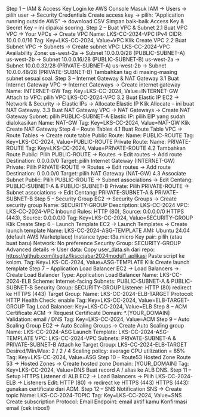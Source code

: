  Step 1 – IAM & Access Key
 Login ke AWS Console
 Masuk IAM → Users → pilih user → Security Credentials
 Create access key → pilih: “Application running outside AWS” → download CSV
 Simpan baik-baik Access Key & Secret Key – ini dipakai scoring.
 Step 2 – Buat VPC & Subnet
2.1 Buat VPC
 VPC → Your VPCs → Create VPC
Name: LKS-CC-2024-VPC
IPv4 CIDR: 10.0.0.0/16
Tag: Key=LKS-CC-2024, Value=VPC
Klik Create VPC
2.2 Buat Subnet
 VPC → Subnets → Create subnet
VPC: LKS-CC-2024-VPC
Availability Zone:
us-west-2a → Subnet 10.0.0.0/28 (PUBLIC-SUBNET-A)
us-west-2b → Subnet 10.0.0.16/28 (PUBLIC-SUBNET-B)
us-west-2a → Subnet 10.0.0.32/28 (PRIVATE-SUBNET-A)
us-west-2b → Subnet 10.0.0.48/28 (PRIVATE-SUBNET-B)
Tambahkan tag di masing-masing subnet sesuai soal.
 Step 3 – Internet Gateway & NAT Gateway
3.1 Buat Internet Gateway
 VPC → Internet Gateways → Create internet gateway
Name: INTERNET-GW
Tag: Key=LKS-CC-2024, Value=INTERNET-GW
Attach to VPC: pilih VPC LKS-CC-2024-VPC
3.2 Buat Elastic IP
 EC2 → Network & Security → Elastic IPs → Allocate Elastic IP
Klik Allocate – ini buat NAT Gateway.
3.3 Buat NAT Gateway
 VPC → NAT Gateways → Create NAT Gateway
Subnet: pilih PUBLIC-SUBNET-A
Elastic IP: pilih EIP yang sudah dialokasikan
Name: NAT-GW
Tag: Key=LKS-CC-2024, Value=NAT-GW
Klik Create NAT Gateway
 Step 4 – Route Tables
4.1 Buat Route Table
 VPC → Route Tables → Create route table
Public Route:
Name: PUBLIC-ROUTE
Tag: Key=LKS-CC-2024, Value=PUBLIC-ROUTE
Private Route:
Name: PRIVATE-ROUTE
Tag: Key=LKS-CC-2024, Value=PRIVATE-ROUTE
4.2 Tambahkan Route
Public:
Pilih PUBLIC-ROUTE → Routes → Edit routes → Add route
Destination: 0.0.0.0/0
Target: pilih Internet Gateway (INTERNET-GW)
Private:
Pilih PRIVATE-ROUTE → Routes → Edit routes → Add route
Destination: 0.0.0.0/0
Target: pilih NAT Gateway (NAT-GW)
4.3 Associate Subnet
Public:
Pilih PUBLIC-ROUTE → Subnet associations → Edit
Centang: PUBLIC-SUBNET-A & PUBLIC-SUBNET-B
Private:
Pilih PRIVATE-ROUTE → Subnet associations → Edit
Centang: PRIVATE-SUBNET-A & PRIVATE-SUBNET-B
 Step 5 – Security Group
 EC2 → Security Groups → Create security group
Name: SECURITY-GROUP
Description: LKS-CC-2024
VPC: LKS-CC-2024-VPC
Inbound Rules:
HTTP (80), Source: 0.0.0.0/0
HTTPS (443), Source: 0.0.0.0/0
Tag: Key=LKS-CC-2024, Value=SECURITY-GROUP
Klik Create
 Step 6 – Launch Template
 EC2 → Launch Templates → Create launch template
Name: LKS-CC-2024-ASG-TEMPLATE
AMI: Ubuntu 24.04 (default AWS Marketplace)
Instance type: t3a.micro
Key pair: pilih (atau buat baru)
Network: No preference
Security Group: SECURITY-GROUP
Advanced details → User data:
Copy user_data.sh dari repo:
https://github.com/itsgitz/lksccjabar2024modul1_aplikasi
Paste script ke kolom.
Tag: Key=LKS-CC-2024, Value=ASG-TEMPLATE
Klik Create launch template
 Step 7 – Application Load Balancer
 EC2 → Load Balancers → Create Load Balancer
Type: Application Load Balancer
Name: LKS-CC-2024-ELB
Scheme: Internet-facing
Subnets: PUBLIC-SUBNET-A & PUBLIC-SUBNET-B
Security Group: SECURITY-GROUP
Listener: HTTP (80) redirect ke HTTPS (443)
Target Group:
Name: LKS-CC-2024-ELB-TARGET
Protocol: HTTP
Health Check: enable
Tag: Key=LKS-CC-2024, Value=ELB-TARGET-GROUP
Tag Load Balancer: Key=LKS-CC-2024, Value=ELB
 Step 8 – ACM Certificate
 ACM → Request Certificate
Domain: *.[YOUR_DOMAIN]
Validation: email / DNS
Tag: Key=LKS-CC-2024, Value=ACM
 Step 9 – Auto Scaling Group
 EC2 → Auto Scaling Groups → Create Auto Scaling group
Name: LKS-CC-2024-ASG
Launch Template: LKS-CC-2024-ASG-TEMPLATE
VPC: LKS-CC-2024-VPC
Subnets: PRIVATE-SUBNET-A & PRIVATE-SUBNET-B
Attach ke Target Group: LKS-CC-2024-ELB-TARGET
Desired/Min/Max: 2 / 2 / 4
Scaling policy: average CPU utilization = 85%
Tag: Key=LKS-CC-2024, Value=ASG
 Step 10 – Route53 Hosted Zone
 Route 53 → Hosted Zones → Create hosted zone
Domain: [YOUR_DOMAIN]
Tag: Key=LKS-CC-2024, Value=DNS
 Buat record A / alias ke ALB DNS.
 Step 11 – Setup HTTPS Listener di ALB
 EC2 → Load Balancers → Pilih LKS-CC-2024-ELB → Listeners
Edit:
HTTP (80) → redirect ke HTTPS (443)
HTTPS (443): gunakan certificate dari ACM.
 Step 12 – SNS Notification
 SNS → Create topic
Name: LKS-CC-2024-TOPIC
Tag: Key=LKS-CC-2024, Value=SNS
 Create subscription
Protocol: Email
Endpoint: email aktif kamu
Konfirmasi email (cek inbox!)
